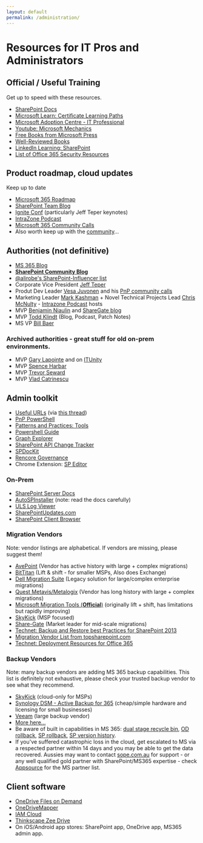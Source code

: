 ```yaml
---
layout: default
permalink: /administration/
---
```

# Resources for IT Pros and Administrators

## Official / Useful Training  

Get up to speed with these resources.

*   [SharePoint Docs](https://docs.microsoft.com/en-us/sharepoint)
*   [Microsoft Learn: Certificate Learning Paths](https://docs.microsoft.com/en-us/learn/certifications/browse/?resource_type=certification)
*   [Microsoft Adoption Centre - IT Professional](https://adoption.microsoft.com/en-us/roles/it-professional/)
*   [Youtube: Microsoft Mechanics](https://www.youtube.com/channel/UCJ9905MRHxwLZ2jeNQGIWxA)
*   [Free Books from Microsoft Press](https://blogs.msdn.microsoft.com/mssmallbiz/category/ebooks/)
*   [Well-Reviewed Books](https://www.amazon.com/s/ref=nb_sb_ss_c_2_25?url=search-alias%3Dstripbooks&field-keywords=sharepoint+administration&sprefix=sharepoint+administration%2Caps%2C910)
*   [LinkedIn Learning: SharePoint](https://www.linkedin.com/learning/search?keywords=sharepoint)
*   [List of Office 365 Security Resources](https://practical365.com/office-365-security-resources/)

## Product roadmap, cloud updates

Keep up to date

*   [Microsoft 365 Roadmap](https://www.microsoft.com/en-au/microsoft-365/roadmap?)
*   [SharePoint Team Blog](http://blogs.office.com/sharepoint/)
*   [Ignite Conf](https://www.microsoft.com/en-us/ignite) (particularly Jeff Teper keynotes)
*   [IntraZone Podcast](https://intrazone.libsyn.com/)
*   [Microsoft 365 Community Calls](https://www.youtube.com/channel/UC_mKdhw-V6CeCM7gTo_Iy7w/videos)
*   Also worth keep up with the [community](/communities)...

## Authorities (not definitive)

*   [MS 365 Blog](https://www.microsoft.com/en-us/microsoft-365/blog/)
*   **[SharePoint Community Blog](https://techcommunity.microsoft.com/t5/Microsoft-SharePoint-Blog/bg-p/SPBlog)**
*   [@alirobe's SharePoint-Influencer list](https://twitter.com/alirobe/lists/sharepoint-influencers) 
*   Corporate Vice President [Jeff Teper](https://twitter.com/jeffteper)
*   Produt Dev Leader [Vesa Juvonen](https://twitter.com/vesajuvonen) and his [PnP community calls](https://www.youtube.com/channel/UC_mKdhw-V6CeCM7gTo_Iy7w/videos)
*   Marketing Leader [Mark Kashman](https://twitter.com/mkashman) + Novel Technical Projects Lead [Chris McNulty](https://twitter.com/cmcnulty2000) - [Intrazone Podcast](https://intrazone.libsyn.com/) hosts
*   MVP    [Benjamin Niaulin](https://bniaulin.wordpress.com/) and [ShareGate blog](https://en.share-gate.com/blog)
*   MVP    [Todd Klindt](http://www.toddklindt.com) (Blog, Podcast, Patch Notes)
*   MS VP  [Bill Baer](https://wbaer.net/)

### Archived authorities - great stuff for old on-prem environments.

*   MVP    [Gary Lapointe](http://blog.falchionconsulting.com) and on [ITUnity](http://www.itunity.com/users/gary-lapointe)
*   MVP    [Spence Harbar](http://harbar.net/)
*   MVP    [Trevor Seward](https://thesharepointfarm.com/)
*   MVP    [Vlad Catrinescu](https://vladtalkstech.com/)

## Admin toolkit 

*   [Useful URLs](https://docs.google.com/spreadsheets/d/1vKO9jOaTM4poMOPEogfnH35ky2pRuE8V/edit#gid=667984383) (via [this thread](https://old.reddit.com/r/sharepoint/comments/ubi4cm/sharepoint_admin_useful_urls_sharepoint_rest_api/))
*   [PnP PowerShell](https://pnp.github.io/powershell/)
*   [Patterns and Practices: Tools](https://github.com/OfficeDev/PnP-Tools)
*   [Powershell Guide](https://docs.microsoft.com/en-us/powershell/sharepoint)
*   [Graph Explorer](https://developer.microsoft.com/en-us/graph/graph-explorer)
*   [SharePoint API Change Tracker](https://s-kainet.github.io/sp-rest-explorer/#/api-diff)
*   [SPDocKit](http://www.spdockit.com/)
*   [Rencore Governance](https://rencore.com/)
*   Chrome Extension: [SP Editor](https://chrome.google.com/webstore/detail/sp-editor/ecblfcmjnbbgaojblcpmjoamegpbodhd?hl=en)

### On-Prem

*   [SharePoint Server Docs](https://docs.microsoft.com/en-us/sharepoint/sharepoint-server)
*   [AutoSPInstaller](http://autospinstaller.com/) (note: read the docs carefully)
*   [ULS Log Viewer](http://www.microsoft.com/en-au/download/details.aspx?id=44020)
*   [SharePointUpdates.com](https://sharepointupdates.com/)
*   [SharePoint Client Browser](https://github.com/bramdejager/spcb)

### Migration Vendors

Note: vendor listings are alphabetical. If vendors are missing, please suggest them!

*   [AvePoint](http://www.avepoint.com/) (Vendor has active history with large + complex migrations)
*   [BitTitan](https://www.bittitan.com/) (Lift & shift - for smaller MSPs, Also does Exchange)
*   [Dell Migration Suite](https://www.dell.com/learn/us/en/04/shared-content~data-sheets~en/documents~dsw-migrationsuite4sp-us-ks.pdf) (Legacy solution for large/complex enterprise migrations)
*   [Quest Metavis/Metalogix](https://www.quest.com/metalogix/) (Vendor has long history with large + complex migrations)
*   [Microsoft Migration Tools (**Official**)](https://docs.microsoft.com/en-us/sharepointmigration/migrate-to-sharepoint-online) (originally lift + shift, has limitations but rapidly improving)
*   [SkyKick](https://www.skykick.com/) (MSP focused)
*   [Share-Gate](http://www.share-gate.com/) (Market leader for mid-scale migrations)
*   [Technet: Backup and Restore best Practices for SharePoint 2013](https://technet.microsoft.com/en-us/library/gg266384.aspx)
*   [Migration Vendor List from topsharepoint.com](http://www.topsharepoint.com/content-migration-tools-for-sharepoint)
*   [Technet: Deployment Resources for Office 365](https://technet.microsoft.com/en-us/library/hh852475.aspx?f=255&MSPPError=-2147217396)
### Backup Vendors

Note: many backup vendors are adding MS 365 backup capabilities. This list is definitely not exhaustive, please check your trusted backup vendor to see what they recommend.

*   [SkyKick](https://www.skykick.com/) (cloud-only for MSPs)
*   [Synology DSM - Active Backup for 365](https://www.synology.com/en-au/dsm/feature/active_backup_office365) (cheap/simple hardware and licensing for small businesses)
*   [Veeam](https://www.veeam.com/backup-microsoft-office-365.html) (large backup vendor)
*   [More here...](https://expertinsights.com/insights/the-top-backup-and-recovery-solutions-for-microsoft-office-365/)
*   Be aware of built in capabilities in MS 365: [dual stage recycle bin](https://support.microsoft.com/en-us/office/restore-deleted-items-from-the-site-collection-recycle-bin-5fa924ee-16d7-487b-9a0a-021b9062d14b), [OD  rollback](https://support.microsoft.com/en-us/office/restore-your-onedrive-fa231298-759d-41cf-bcd0-25ac53eb8a15), [SP rollback](https://steveknutson.blog/2021/07/20/sharepoint-online-ransomware-recovery/), [SP version history](https://support.microsoft.com/en-us/office/restore-a-previous-version-of-an-item-or-file-in-sharepoint-f66dbda0-81f4-4d1e-b08c-793265c58934). 
* If you've suffered catastrophic loss in the cloud, get escalated to MS via a respected partner within 14 days and you may be able to get the data recovered. Aussies may want to contact [sope.com.au](https://sope.com.au) for support - or any well qualified gold partner with SharePoint/MS365 expertise - check [Appsource](https://appsource.microsoft.com/) for the MS partner list. 

## Client software

*   [OneDrive Files on Demand](https://support.office.com/en-us/article/learn-about-onedrive-files-on-demand-0e6860d3-d9f3-4971-b321-7092438fb38e)
*   [OneDriveMapper](https://www.lieben.nu/liebensraum/onedrivemapper/)
*   [IAM Cloud](https://www.lieben.nu/liebensraum/onedrivemapper/onedrivemapper-cloud/)
*   [Thinkscape Zee Drive](http://www.thinkscape.com/)  
*   On iOS/Android app stores: SharePoint app, OneDrive app, MS365 admin app.

